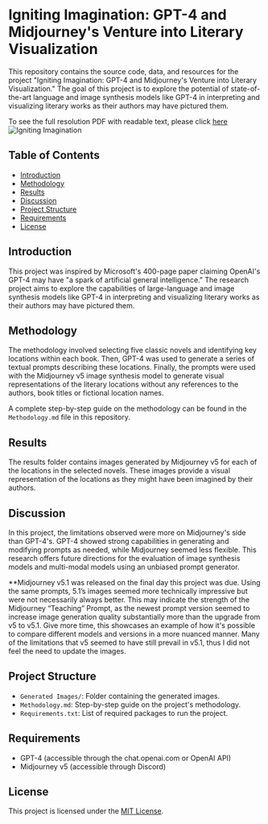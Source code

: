 # Igniting Imagination: GPT-4 and Midjourney's Venture into Literary Visualization

This repository contains the source code, data, and resources for the project "Igniting Imagination: GPT-4 and Midjourney's Venture into Literary Visualization." The goal of this project is to explore the potential of state-of-the-art language and image synthesis models like GPT-4 in interpreting and visualizing literary works as their authors may have pictured them.

To see the full resolution PDF with readable text, please click [here](https://digital.kenyon.edu/dh_iphs_ss/)
![Igniting Imagination](https://user-images.githubusercontent.com/18102221/236008685-3314193e-3587-43fb-8d34-690906957bbd.jpg)


## Table of Contents
- [Introduction](#introduction)
- [Methodology](#methodology)
- [Results](#results)
- [Discussion](#discussion)
- [Project Structure](#project-structure)
- [Requirements](#requirements)
- [License](#license)

## Introduction
This project was inspired by Microsoft's 400-page paper claiming OpenAI's GPT-4 may have "a spark of artificial general intelligence." The research project aims to explore the capabilities of large-language and image synthesis models like GPT-4 in interpreting and visualizing literary works as their authors may have pictured them.

## Methodology
The methodology involved selecting five classic novels and identifying key locations within each book. Then, GPT-4 was used to generate a series of textual prompts describing these locations. Finally, the prompts were used with the Midjourney v5 image synthesis model to generate visual representations of the literary locations without any references to the authors, book titles or fictional location names.

A complete step-by-step guide on the methodology can be found in the `Methodology.md` file in this repository.

## Results
The results folder contains images generated by Midjourney v5 for each of the locations in the selected novels. These images provide a visual representation of the locations as they might have been imagined by their authors.

## Discussion
In this project, the limitations observed were more on Midjourney's side than GPT-4's. GPT-4 showed strong capabilities in generating and modifying prompts as needed, while Midjourney seemed less flexible. This research offers future directions for the evaluation of image synthesis models and multi-modal models using an unbiased prompt generator.

**Midjourney v5.1 was released on the final day this project was due. Using the same prompts, 5.1’s images seemed more technically impressive but were not necessarily always better. This may indicate the strength of the Midjourney “Teaching” Prompt, as the newest prompt version seemed to increase image generation quality substantially more than the upgrade from v5 to v5.1. Give more time, this showcases an example of how it's possible to compare different models and versions in a more nuanced manner. Many of the limitations that v5 seemed to have still prevail in v5.1, thus I did not feel the need to update the images. 

## Project Structure
- `Generated Images/`: Folder containing the generated images.
- `Methodology.md`: Step-by-step guide on the project's methodology.
- `Requirements.txt`: List of required packages to run the project.

## Requirements
- GPT-4 (accessible through the chat.openai.com or OpenAI API)
- Midjourney v5 (accessible through Discord)

## License
This project is licensed under the [MIT License](LICENSE).
